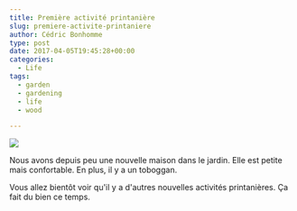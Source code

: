 ```yaml
---
title: Première activité printanière
slug: premiere-activite-printaniere
author: Cédric Bonhomme
type: post
date: 2017-04-05T19:45:28+00:00
categories:
  - Life
tags:
  - garden
  - gardening
  - life
  - wood

---
```

![](/images/blog/2017/04/20170326T163406.jpg)

Nous avons depuis peu une nouvelle maison dans le jardin.
Elle est petite mais confortable. En plus, il y a un toboggan.

Vous allez bientôt voir qu'il y a d'autres nouvelles activités printanières.
Ça fait du bien ce temps.
